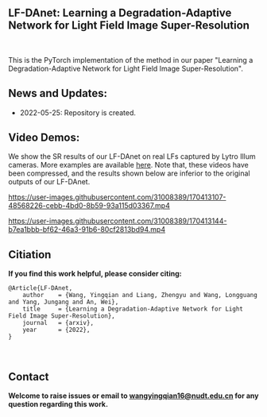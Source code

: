 ## LF-DAnet: Learning a Degradation-Adaptive Network for Light Field Image Super-Resolution
<br>

This is the PyTorch implementation of the method in our paper "Learning a Degradation-Adaptive Network for Light Field Image Super-Resolution".<br>

## News and Updates:
* 2022-05-25: Repository is created.


## Video Demos:
We show the SR results of our LF-DAnet on real LFs captured by Lytro Illum cameras. More examples are available [here](https://github.com/YingqianWang/LF-DAnet/blob/main/demo_videos.md). Note that, these videos have been compressed, and the results shown below are inferior to the original outputs of our LF-DAnet.

https://user-images.githubusercontent.com/31008389/170413107-48568226-cebb-4bd0-8b59-93a115d03367.mp4


https://user-images.githubusercontent.com/31008389/170413144-b7ea1bbb-bf62-46a3-91b6-80cf2813bd94.mp4





## Citiation
**If you find this work helpful, please consider citing:**
```
@Article{LF-DAnet,
    author    = {Wang, Yingqian and Liang, Zhengyu and Wang, Longguang and Yang, Jungang and An, Wei},
    title     = {Learning a Degradation-Adaptive Network for Light Field Image Super-Resolution},
    journal   = {arxiv}, 
    year      = {2022},   
}
```
<br>

## Contact
**Welcome to raise issues or email to [wangyingqian16@nudt.edu.cn](wangyingqian16@nudt.edu.cn) for any question regarding this work.**
